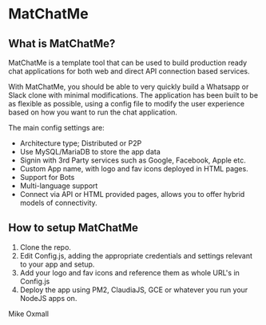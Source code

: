 # MatChatMe

## What is MatChatMe?
MatChatMe is a template tool that can be used to build production ready chat applications for both web and direct API connection based services. 

With MatChatMe, you should be able to very quickly build a Whatsapp or Slack clone with minimal modifications. 
The application has been built to be as flexible as possible, using a config file to modify the user experience based on how you want to run the chat application. 

The main config settings are: 
* Architecture type; Distributed or P2P
* Use MySQL/MariaDB to store the app data
* Signin with 3rd Party services such as Google, Facebook, Apple etc.
* Custom App name, with logo and fav icons deployed in HTML pages.
* Support for Bots
* Multi-language support
* Connect via API or HTML provided pages, allows you to offer hybrid models of connectivity.

## How to setup MatChatMe
1. Clone the repo.
2. Edit Config.js, adding the appropriate credentials and settings relevant to your app and setup.
3. Add your logo and fav icons and reference them as whole URL's in Config.js
4. Deploy the app using PM2, ClaudiaJS, GCE or whatever you run your NodeJS apps on.



Mike Oxmall